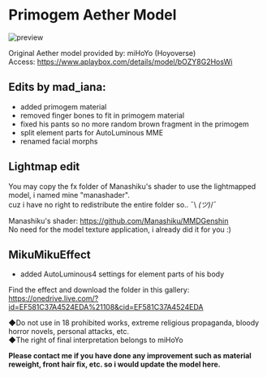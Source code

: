 # Primogem Aether Model
![preview](https://user-images.githubusercontent.com/86825554/215805357-f0873733-e5f7-4960-9194-e90ef19c9f77.gif)

Original Aether model provided by: miHoYo (Hoyoverse)
<br>Access: https://www.aplaybox.com/details/model/bOZY8G2HosWi

## Edits by mad_iana:
- added primogem material
- removed finger bones to fit in primogem material
- fixed his pants so no more random brown fragment in the primogem
- split element parts for AutoLuminous MME
- renamed facial morphs

## Lightmap edit
You may copy the fx folder of Manashiku's shader to use the lightmapped model, i named mine "manashader".
<br>cuz i have no right to redistribute the entire folder so.. ¯\ _(ツ)_/¯

Manashiku's shader:
	https://github.com/Manashiku/MMDGenshin
<br>No need for the model texture application, i already did it for you :)

## MikuMikuEffect
- added AutoLuminous4 settings for element parts of his body

Find the effect and download the folder in this gallery:
https://onedrive.live.com/?id=EF581C37A4524EDA%21108&cid=EF581C37A4524EDA

◆Do not use in 18 prohibited works, extreme religious propaganda, bloody horror novels, personal attacks, etc.
<br>◆The right of final interpretation belongs to miHoYo

**Please contact me if you have done any improvement such as material reweight, front hair fix, etc. so i would update the model here.**
